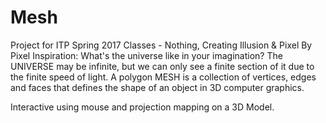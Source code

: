 # Mesh
Project for ITP Spring 2017 Classes - Nothing, Creating Illusion & Pixel By Pixel
Inspiration: What's the universe like in your imagination? The UNIVERSE may be infinite, but we can only see a finite section of it due to the finite speed of light. A polygon MESH is a collection of vertices, edges and faces that defines the shape of an object in 3D computer graphics.
<td>Interactive using mouse and projection mapping on a 3D Model.</td>

